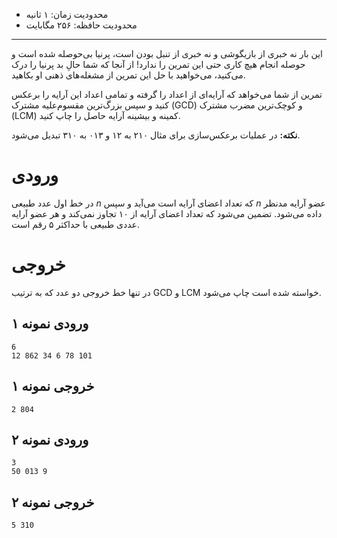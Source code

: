 [_metadata_:id]:- "impatience"
[_metadata_:title]:- "بی‌حوصلگی!"
[_metadata_:level]:- "medium"
[_metadata_:author]:- "سینا عبدالحسینی"
[_metadata_:series]:- "compensation-1-5"

+ محدودیت زمان: ۱ ثانیه
+ محدودیت حافظه: ۲۵۶ مگابایت

----------

این بار نه خبری از بازیگوشی و نه خبری از تنبل بودن است، پرنیا بی‌حوصله شده است و حوصله انجام هیچ کاری حتی این تمرین را ندارد! از آنجا که شما حالِ بد پرنیا را درک می‌کنید، می‌خواهید با حل این تمرین از مشغله‌های ذهنی او بکاهید.

تمرین از شما می‌خواهد که آرایه‌ای از اعداد را گرفته و تمامی اعداد این آرایه را برعکس کنید و سپس بزرگ‌ترین مقسوم‌علیه مشترک (GCD) و کوچک‌ترین مضرب مشترک (LCM) کمینه و بیشینه آرایه حاصل را چاپ کنید.

**نکته:** در عملیات برعکس‌سازی برای مثال ۲۱۰ به ۱۲ و ۰۱۳ به ۳۱۰ تبدیل می‌شود.

# ورودی

در خط اول عدد طبیعی $n$ که تعداد اعضای آرایه است می‌آید و سپس $n$ عضو آرایه مدنظر داده می‌شود. تضمین می‌شود که تعداد اعضای آرایه از ۱۰ تجاوز نمی‌کند و هر عضو آرایه عددی طبیعی با حداکثر ۵ رقم است.

# خروجی

در تنها خط خروجی دو عدد که به ترتیب GCD و LCM خواسته شده است چاپ می‌شود.

## ورودی نمونه ۱
```
6
12 862 34 6 78 101
```


## خروجی نمونه ۱
```
2 804
```


## ورودی نمونه ۲
```
3
50 013 9
```


## خروجی نمونه ۲
```
5 310
```


